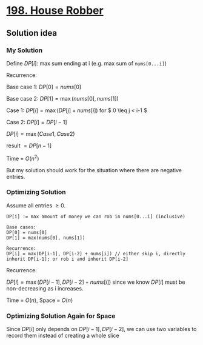 # [198. House Robber](https://leetcode.com/problems/house-robber/)

## Solution idea

### My Solution
Define $DP[i]$: max sum ending at i (e.g. max sum of `nums[0...i]`)

Recurrence:

Base case 1: $DP[0] = nums[0]$

Base case 2: $DP[1] = \max (nums[0], nums[1])$

Case 1: $DP[i] = \max(DP[j] + nums[i])$ for $ 0 \leq j < i-1 $

Case 2: $DP[i] = DP[i-1]$

$DP[i] = \max(Case 1, Case 2)$

result $= DP[n-1]$

Time = $O(n^2)$

But my solution should work for the situation where there are negative entries.

### Optimizing Solution
Assume all entries $\geq 0$.

```
DP[i] := max amount of money we can rob in nums[0...i] (inclusive)

Base cases:
DP[0] = nums[0]
DP[1] = max(nums[0], nums[1])

Recurrence:
DP[i] = max(DP[i-1], DP[i-2] + nums[i]) // either skip i, directly inherit DP[i-1]; or rob i and inherit DP[i-2]
```

Recurrence:

$DP[i] = \max(DP[i-1], DP[i-2] + nums[i])$ since we know $DP[i]$ must be non-decreasing as i increases.

Time = $O(n)$, Space = $O(n)$

### Optimizing Solution Again for Space

Since $DP[i]$ only depends on $DP[i-1], DP[i-2]$, we can use two variables to record them instead of creating a whole slice

